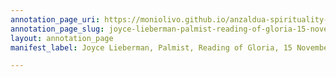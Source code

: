 ```yaml
---
annotation_page_uri: https://moniolivo.github.io/anzaldua-spirituality-recordings/annotations/joyce-lieberman-palmist-reading-of-gloria-15-november-1980-canvas-1-title--san-francisco-state---box--134.json
annotation_page_slug: joyce-lieberman-palmist-reading-of-gloria-15-november-1980-canvas-1-title--san-francisco-state---box--134
layout: annotation_page
manifest_label: Joyce Lieberman, Palmist, Reading of Gloria, 15 November 1980

---
```


